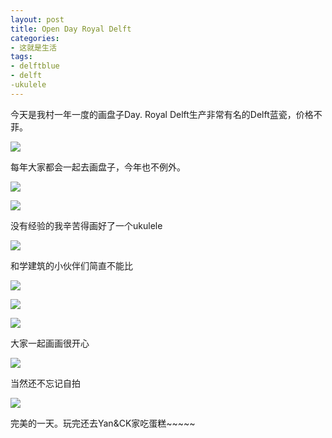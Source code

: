 ```yaml
---
layout: post
title: Open Day Royal Delft
categories:
- 这就是生活
tags:
- delftblue
- delft
-ukulele
---
```


今天是我村一年一度的画盘子Day. Royal Delft生产非常有名的Delft蓝瓷，价格不菲。

![](/media/files/2014/11/delft-blue.jpg)

每年大家都会一起去画盘子，今年也不例外。

![](/media/files/2014/11/instrument.jpg)

![](/media/files/2014/11/p.jpg)

没有经验的我辛苦得画好了一个ukulele

![](/media/files/2014/11/ukulele.jpg)

和学建筑的小伙伴们简直不能比

![](/media/files/2014/11/totoro.jpg)

![](/media/files/2014/11/totoro2.jpg)

![](/media/files/2014/11/denhaag.jpg)


大家一起画画很开心

![](/media/files/2014/11/paint.jpg)

当然还不忘记自拍

![](/media/files/2014/11/shot.jpg)

完美的一天。玩完还去Yan&CK家吃蛋糕~~~~~


